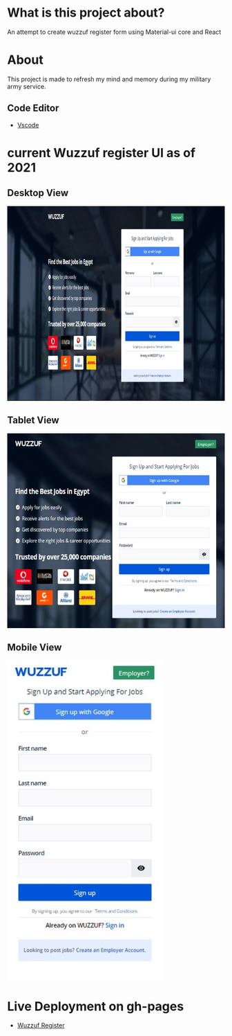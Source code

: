 # What is this project about?
An attempt to create wuzzuf register form using Material-ui core and React
# About
This project is made to refresh my mind and memory during my military army service. 
## Code Editor
* [Vscode](https://code.visualstudio.com/)
 
# current Wuzzuf register UI as of 2021
## Desktop View
<img src="https://github.com/AmrAhmedA/Wuzzuf-Register/blob/master/src/assets/device%20compatibility/DesktopView.jpg?raw=true" width="1366" height="450"> 

## Tablet View
<img src="https://github.com/AmrAhmedA/Wuzzuf-Register/blob/master/src/assets/device%20compatibility/Ipad%20Pro.jpg" width="650" height="450"> 

## Mobile View
<img src="https://github.com/AmrAhmedA/Wuzzuf-Register/blob/master/src/assets/device%20compatibility/Iphone%20X.jpg" width="360" height="740"> 

# Live Deployment on gh-pages
* [Wuzzuf Register](https://amrahmeda.github.io/Wuzzuf-Register/)
 
